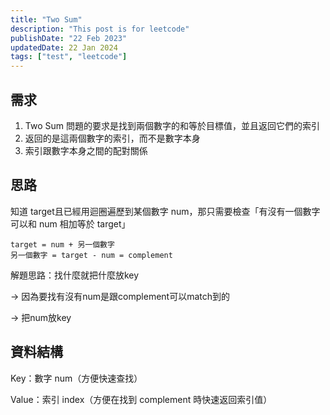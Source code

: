 ```yaml
---
title: "Two Sum"
description: "This post is for leetcode"
publishDate: "22 Feb 2023"
updatedDate: 22 Jan 2024
tags: ["test", "leetcode"]
---
```


## 需求

1. Two Sum 問題的要求是找到兩個數字的和等於目標值，並且返回它們的索引
2. 返回的是這兩個數字的索引，而不是數字本身
3. 索引跟數字本身之間的配對關係

## 思路

知道 target且已經用迴圈遍歷到某個數字 num，那只需要檢查「有沒有一個數字可以和 num 相加等於 target」

```
target = num + 另一個數字
另一個數字 = target - num = complement
```

解題思路：找什麼就把什麼放key

→ 因為要找有沒有num是跟complement可以match到的
  
→ 把num放key

## 資料結構

Key：數字 num（方便快速查找）

Value：索引 index（方便在找到 complement 時快速返回索引值）
